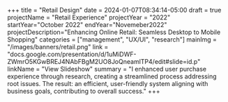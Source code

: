 +++
title = "Retail Design"
date = 2024-01-07T08:34:14-05:00
draft = true
projectName = "Retail Experience"
projectYear = "2022"
startYear="October 2022"
endYear="Novemeber2022"
projectDescription="Enhancing Online Retail: Seamless Desktop to Mobile Shopping"
categories = ["management", "UX/UI", "research"]
mainImg = "/images/banners/retail.png"
link = "docs.google.com/presentation/d/1uMiDWF-ZWmrO5KGwBREJ4NAbFBgM2UO8JoQneamlTP4/edit#slide=id.p"
linkName = "View Slideshow"
summary = "I enhanced user purchase experience through research, creating a streamlined process addressing root issues. The result: an efficient, user-friendly system aligning with business goals, contributing to overall success."
+++